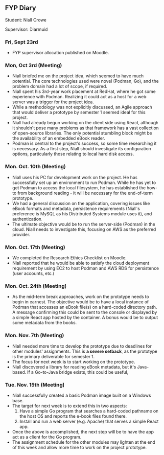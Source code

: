 ## FYP Diary

Student: Niall Crowe

Supervisor: Diarmuid

### Fri, Sept 23rd

+ FYP supervisor allocation published on Moodle.

### Mon, Oct 3rd (Meeting)

+ Niall briefed me on the project idea, which seemed to have much potential. The core technologies used were novel (Podman, Go), and the problem domain had a lot of scope, if required.
+ Niall spent his 3rd-year work placement at RedHat, where he got some experience with Podman. Realizing it could act as a host for a web server was a trigger for the project idea.
+ While a methodology was not explicitly discussed, an Agile approach that would deliver a prototype by semester 1 seemed ideal for this project.
+ Niall had already begun working on the client side using React, although it shouldn't pose many problems as that framework has a vast collection of open-source libraries. The only potential stumbling block might be the availability of an embedded eBook reader. 
+ Podman is central to the project's success, so some time researching it is necessary. As a first step, Niall should investigate its configuration options, particularly those relating to local hard disk access.

###  Mon. Oct. 10th (Meeting)
+ Niall uses his PC for development work on the project. He has successfully set up an environment to run Podman. While he has yet to get Podman to access the local filesystem, he has established the how-to from background reading - it will be necessary for the end-of-term prototype. 
+ We had a general discussion on the application, covering issues like eBook formats and metadata, persistence requirements (Niall's preference is MySQL as his Distributed Systems module uses it), and authentication.
+ The ultimate objective would be to run the server-side (Podman) in the cloud. Niall needs to investigate this, focusing on AWS as the preferred provider.

###  Mon. Oct. 17th (Meeting)
+ We completed the Research Ethics Checklist on Moodle.
+ Niall reported that he would be able to satisfy the cloud deployment requirement by using EC2 to host Podman and AWS RDS for persistence (user accounts, etc.)

###  Mon. Oct. 24th (Meeting)
+ As the mid-term break approaches, work on the prototype needs to begin in earnest. The objective would be to have a local instance of Podman that accesses an eBook file(s) on a hard-coded directory path. A message confirming this could be sent to the console or displayed by a simple React app hosted by the container. A bonus would be to output some metadata from the books. 
###  Mon. Nov. 7th (Meeting)
+ Niall needed more time to develop the prototype due to deadlines for other modules' assignments. This is __a severe setback__, as the prototype is the primary deliverable for semester 1. 
+ The focus for next week is to start working on the prototype.
+ Niall discovered a library for reading eBook metadata, but it's Java-based. If a Go-to-Java bridge exists, this could be useful,

###  Tue. Nov. 15th (Meeting)
+ Niall successfully created a basic Podman image built on a Windows base.
+ The target for next week is to extend this in two aspects:
   1. Have a simple Go program that searches a hard-coded pathname on the host OS and reports the e-book files found there.
   1. Install and run a web server (e.g. Apache) that serves a simple React app.
+ Once the above is accomplished, the next step will be to have the app act as a client for the Go program.
+ The assignment schedule for the other modules may lighten at the end of this week and allow more time to work on the project prototype.